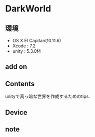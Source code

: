 # DarkWorld #

## 環境 ##
*	OS X El Capitan(10.11.6)
*	Xcode : 7.2
*	unity : 5.3.0f4

## add on ##

## Contents ##
unityで真っ暗な世界を作成するためのtips.

## Device ##

## note ##






